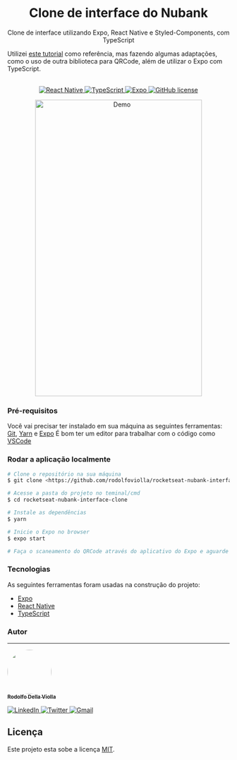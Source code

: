 <h1 align="center">
  Clone de interface do Nubank
</h1>
<p align="center">Clone de interface utilizando Expo, React Native e Styled-Components, com TypeScript</p>
<p>
  Utilizei <a target="_blank" href="https://youtu.be/DDm0M_rZLJo">este tutorial</a> como referência, mas fazendo algumas adaptações, como o uso de outra biblioteca para QRCode, além de utilizar o Expo com TypeScript.
</p>
<p align="center">
  <br />
  
  <a href="#">
    <img alt="React Native" src="https://img.shields.io/badge/-ReactNative-61DAFB?style=flat&logo=React&logoColor=white">
  </a>
  
  <a href="#">
    <img alt="TypeScript" src="https://img.shields.io/badge/-TypeScript-007acc?style=flat&logo=TypeScript">
  </a>
  
  <a href="#">
    <img alt="Expo" src="https://img.shields.io/badge/-Expo-aaa?style=flat&logo=Expo">
  </a>
  
  <a href="https://github.com/rodolfoviolla/rocketseat-nubank-interface-clone/blob/master/LICENSE">
    <img alt="GitHub license" src="https://img.shields.io/github/license/rodolfoviolla/rocketseat-nubank-interface-clone">
  </a>
</p>

<p align="center">
  <img width="378" height="672" src="./assets/AppDemoGif.gif" alt="Demo">
</p>

### Pré-requisitos

Você vai precisar ter instalado em sua máquina as seguintes ferramentas:
[Git](https://git-scm.com), [Yarn](https://classic.yarnpkg.com/pt-BR/) e [Expo](https://expo.io/)
É bom ter um editor para trabalhar com o código como [VSCode](https://code.visualstudio.com/)

### Rodar a aplicação localmente

```bash
# Clone o repositório na sua máquina
$ git clone <https://github.com/rodolfoviolla/rocketseat-nubank-interface-clone>

# Acesse a pasta do projeto no teminal/cmd
$ cd rocketseat-nubank-interface-clone

# Instale as dependências
$ yarn

# Inicie o Expo no browser
$ expo start

# Faça o scaneamento do QRCode através do aplicativo do Expo e aguarde o projeto iniciar
```

### Tecnologias

As seguintes ferramentas foram usadas na construção do projeto:

- [Expo](https://expo.io/)
- [React Native](https://reactnative.dev/)
- [TypeScript](https://www.typescriptlang.org/)

### Autor
---

<p>
  <a href="#">
    <img src="https://avatars1.githubusercontent.com/u/64096832?s=460&u=b785643ea39e67bb0f05c9f4d43e478b7029c807&v=4" height="100px" width="100px" style="border-radius:50px" alt=""/>
    <br />
    <sub><b>Rodolfo Della Violla</b></sub>
  </a>

  <p>
    <a href="https://www.linkedin.com/in/rodolfoviolla/">
      <img alt="LinkedIn" src="https://img.shields.io/badge/-LinkedIn-%237159c1?style=flat&logo=linkedin">
    </a>
    <a href="https://twitter.com/RodolfoViolla">
      <img alt="Twitter" src="https://img.shields.io/badge/-Twitter-%237159c1?style=flat&logo=twitter">
    </a>
    <a href="mailto:rodolfo.violla@gmail.com">
      <img alt="Gmail" src="https://img.shields.io/badge/-Email-%237159c1?style=flat&logo=gmail">
    </a>
  </p>
</p>

## Licença

Este projeto esta sobe a licença [MIT](./LICENSE.md).
